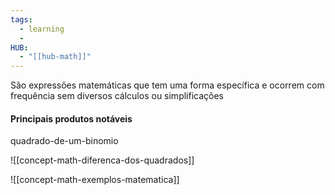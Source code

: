 ```yaml
---
tags:
  - learning
  - 
HUB:
  - "[[hub-math]]"
---
```



São expressões matemáticas que tem uma forma específica e ocorrem com frequência sem diversos cálculos ou simplificações

#### Principais produtos notáveis

quadrado-de-um-binomio


![[concept-math-diferenca-dos-quadrados]]


![[concept-math-exemplos-matematica]]